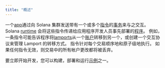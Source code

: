 ```yaml
---
title: "概述"
---
```


一个[app](terminology.md#app)通过向 Solana 集群发送带有一个或多个[指令](transactions.md#instructions)的[事务](transactions.md)来与之交互。 Solana [runtime](runtime.md) 会将这些指令传递给应用程序开发人员事先部署的[程序](terminology.md#program)。 例如，一条指令可能告诉程序将[lamports](terminology.md#lamports)从一个[账户](accounts.md)转移到另一个，或创建一个交互协议来管理 Lamport 的转移方式。 指令针对每个交易顺序地和原子级地执行。 如果任何指令无效，则交易中的所有帐户更改都将被丢弃。

要立即开始开发，您可以构建，部署和运行[示例](developing/deployed-programs/examples.md)之一。
